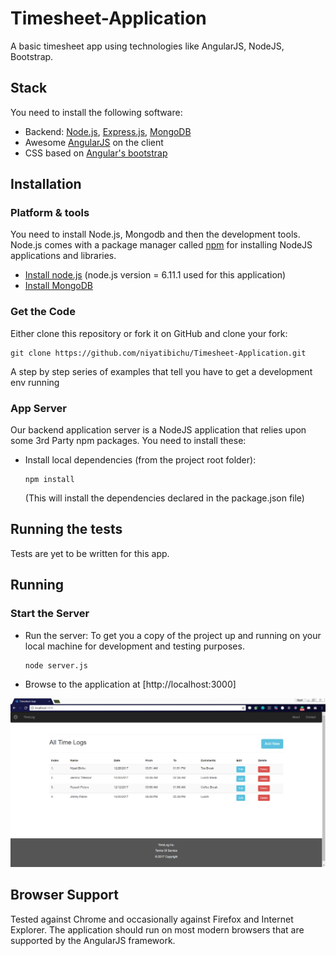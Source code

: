 # Timesheet-Application
A basic timesheet app using technologies like AngularJS, NodeJS, Bootstrap.

## Stack

You need to install the following software: 
* Backend: [Node.js](http://nodejs.org/), [Express.js](https://expressjs.com/), [MongoDB](https://www.mongodb.com/)
* Awesome [AngularJS](http://www.angularjs.org/) on the client
* CSS based on [Angular's bootstrap](https://angular-ui.github.io/bootstrap/)


## Installation

### Platform & tools
You need to install Node.js, Mongodb and then the development tools. Node.js comes with a package manager called [npm](http://npmjs.org) for installing NodeJS applications and libraries.
* [Install node.js](http://nodejs.org/download/) (node.js version = 6.11.1 used for this application)
* [Install MongoDB](https://www.mongodb.com/download-center#atlas)

### Get the Code

Either clone this repository or fork it on GitHub and clone your fork:

```
git clone https://github.com/niyatibichu/Timesheet-Application.git
```

A step by step series of examples that tell you have to get a development env running

### App Server

Our backend application server is a NodeJS application that relies upon some 3rd Party npm packages.  You need to install these:

* Install local dependencies (from the project root folder):

    ```
    npm install    
    ```

  (This will install the dependencies declared in the package.json file)
## Running the tests

Tests are yet to be written for this app.


## Running
### Start the Server
* Run the server: To get you a copy of the project up and running on your local machine for development and testing purposes. 

    ```
    node server.js    
    ```
* Browse to the application at [http://localhost:3000]

![Screenshot](https://github.com/niyatibichu/Timesheet-Application/blob/master/screenshots/indexPage.PNG "Main Page")

## Browser Support
Tested against Chrome  and occasionally against Firefox and Internet Explorer.
The application should run on most modern browsers that are supported by the AngularJS framework.
